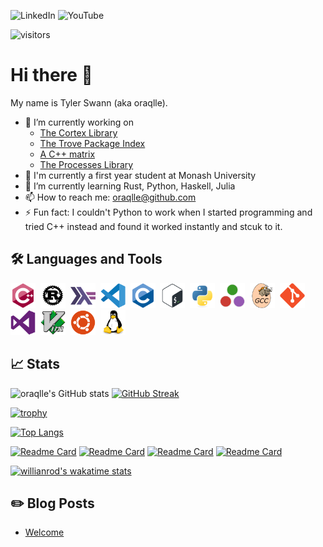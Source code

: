 ![LinkedIn](https://img.shields.io/badge/LinkedIn-blue?logo=linkedin&logoColor=white&style=for-the-badge)
![YouTube](https://img.shields.io/badge/YouTube-red?logo=youtube&logoColor=white&style=for-the-badge)

![visitors](https://visitor-badge.glitch.me/badge?page_id=oraqlle.id&left_color=black&right_color=orange)

# Hi there 👋

My name is Tyler Swann (aka oraqlle).

- 🔭 I’m currently working on 
  - [The Cortex Library](https://github.com/oraqlle/CortexLib)
  - [The Trove Package Index](https://github.com/oraqlle/trove)
  - [A C++ matrix](https://github.com/oraqlle/matrix)
  - [The Processes Library](https://github.com/oraqlle/processes)
- 🏫 I'm currently a first year student at Monash University
- 🌱 I’m currently learning Rust, Python, Haskell, Julia
- 📫 How to reach me: oraqlle@github.com
- ⚡ Fun fact: I couldn't Python to work when I started programming and tried C++ instead and found it worked instantly and stcuk to it. 


## 🛠️ Languages and Tools

<div>
  <img src="https://github.com/devicons/devicon/blob/master/icons/cplusplus/cplusplus-original.svg" title="Cpp" alt="Cpp" width="40" height="40"/>&nbsp;
  <img src="https://github.com/devicons/devicon/blob/master/icons/rust/rust-plain.svg" title="Rust" alt="Rust" width="40" height="40"/>&nbsp;
  <img src="https://github.com/devicons/devicon/blob/master/icons/haskell/haskell-original.svg" title="Haskell" alt="Haskell" width="40" height="40"/>&nbsp;
  <img src="https://github.com/devicons/devicon/blob/master/icons/vscode/vscode-original.svg" title="VSCode UI" alt="VSCode UI" width="40" height="40"/>&nbsp;
  <img src="https://github.com/devicons/devicon/blob/master/icons/c/c-original.svg" title="C" alt="C" width="40" height="40"/>&nbsp;
  <img src="https://github.com/devicons/devicon/blob/master/icons/bash/bash-original.svg" title="Bash" alt="Bash " width="40" height="40"/>&nbsp;
  <img src="https://github.com/devicons/devicon/blob/master/icons/python/python-original.svg"  title="Python" alt="Python" width="40" height="40"/>&nbsp;
  <img src="https://github.com/devicons/devicon/blob/master/icons/julia/julia-original.svg" title="Julia" alt="Julia" width="40" height="40"/>&nbsp;
  <img src="https://github.com/devicons/devicon/blob/master/icons/gcc/gcc-original.svg" title="GCC" alt="GCC" width="40" height="40"/>&nbsp;
  <img src="https://github.com/devicons/devicon/blob/master/icons/git/git-original.svg" title="Git" alt="Git" width="40" height="40"/>&nbsp;
  <img src="https://github.com/devicons/devicon/blob/master/icons/visualstudio/visualstudio-plain.svg" title="VS" alt="VS" width="40" height="40"/>&nbsp;
  <img src="https://github.com/devicons/devicon/blob/master/icons/vim/vim-original.svg" title="Vim" alt="Vim" width="40" height="40"/>&nbsp;
  <img src="https://github.com/devicons/devicon/blob/master/icons/ubuntu/ubuntu-plain.svg" title="ubuntu" alt="ubuntu" width="40" height="40"/>&nbsp;
  <img src="https://github.com/devicons/devicon/blob/master/icons/linux/linux-original.svg" title="Linux" alt="Linux" width="40" height="40"/>&nbsp;
</div>


## 📈 Stats

![oraqlle's GitHub stats](https://github-readme-stats.vercel.app/api?username=oraqlle&show_icons=true&theme=tokyonight)
[![GitHub Streak](http://github-readme-streak-stats.herokuapp.com?user=oraqlle&theme=onedark_duo&date_format=M%20j%5B%2C%20Y%5D)](https://git.io/streak-stats)

[![trophy](https://github-profile-trophy.vercel.app/?username=oraqlle&theme=onedark)](https://github.com/ryo-ma/github-profile-trophy)

[![Top Langs](https://github-readme-stats.vercel.app/api/top-langs/?username=oraqlle&layout=compact&theme=vision-friendly-dark)](https://github.com/anuraghazra/github-readme-stats)

[![Readme Card](https://github-readme-stats.vercel.app/api/pin/?username=oraqlle&repo=CortexLib)](https://github.com/anuraghazra/github-readme-stats)
[![Readme Card](https://github-readme-stats.vercel.app/api/pin/?username=cortexlib&repo=matrix)](https://github.com/anuraghazra/github-readme-stats)
[![Readme Card](https://github-readme-stats.vercel.app/api/pin/?username=cortexlib&repo=iterators)](https://github.com/anuraghazra/github-readme-stats)
[![Readme Card](https://github-readme-stats.vercel.app/api/pin/?username=oraqlle&repo=trove)](https://github.com/anuraghazra/github-readme-stats)

[![willianrod's wakatime stats](https://github-readme-stats.vercel.app/api/wakatime?username=willianrod)](https://github.com/anuraghazra/github-readme-stats)

## ✏️ Blog Posts

<!-- BLOG-POST-LIST:START -->
- [Welcome](https://code-bytes.netlify.app/welcome/)
<!-- BLOG-POST-LIST:END -->
